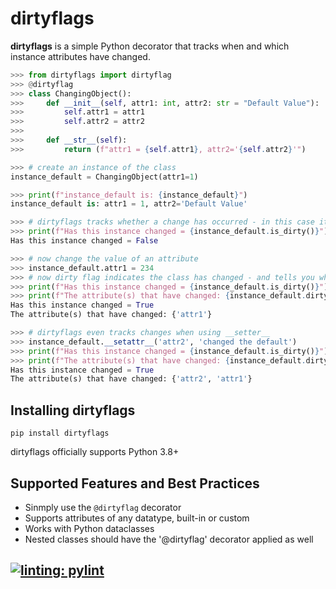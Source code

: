 # dirtyflags

**dirtyflags** is a simple Python decorator that tracks when and which instance attributes have changed.

```python
>>> from dirtyflags import dirtyflag
>>> @dirtyflag
>>> class ChangingObject():
>>>     def __init__(self, attr1: int, attr2: str = "Default Value"):
>>>         self.attr1 = attr1
>>>         self.attr2 = attr2
>>> 
>>>     def __str__(self):
>>>         return (f"attr1 = {self.attr1}, attr2='{self.attr2}'")

>>> # create an instance of the class
instance_default = ChangingObject(attr1=1)

>>> print(f"instance_default is: {instance_default}")
instance_default is: attr1 = 1, attr2='Default Value'

>>> # dirtyflags tracks whether a change has occurred - in this case it has not
>>> print(f"Has this instance changed = {instance_default.is_dirty()}")
Has this instance changed = False

>>> # now change the value of an attribute
>>> instance_default.attr1 = 234
>>> # now dirty flag indicates the class has changed - and tells you what has changed
>>> print(f"Has this instance changed = {instance_default.is_dirty()}")
>>> print(f"The attribute(s) that have changed: {instance_default.dirty_attrs()}")
Has this instance changed = True
The attribute(s) that have changed: {'attr1'}

>>> # dirtyflags even tracks changes when using __setter__
>>> instance_default.__setattr__('attr2', 'changed the default')
>>> print(f"Has this instance changed = {instance_default.is_dirty()}")
>>> print(f"The attribute(s) that have changed: {instance_default.dirty_attrs()}")
Has this instance changed = True
The attribute(s) that have changed: {'attr2', 'attr1'}
```

## Installing dirtyflags


```console
pip install dirtyflags
```
dirtyflags officially supports Python 3.8+

## Supported Features and Best Practices
- Sinmply use the `@dirtyflag` decorator
- Supports attributes of any datatype, built-in or custom
- Works with Python dataclasses
- Nested classes should have the '@dirtyflag' decorator applied as well

[![linting: pylint](https://img.shields.io/badge/linting-pylint-yellowgreen)](https://github.com/PyCQA/pylint)
---
